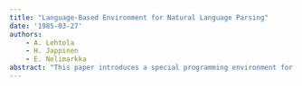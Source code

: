 ```yaml
---
title: "Language-Based Environment for Natural Language Parsing"
date: '1985-03-27'
authors: 
    - A. Lehtola
    - H. Jappinen
    - E. Nelimarkka
abstract: "This paper introduces a special programming environment for the definition of grammars and for the implementation of corresponding parsers. In natural language processing systems it is advantageous to have linguistic knowledge and processing mechanisms separated. Our environment accepts grammars consisting of binary dependency relations and grammatical functions. Well-formed expressions of functions and relations provide constituent surroundings for syntactic categories in the form of two-way automata. These relations, functions, and automata are described in a special definition language.In focusing on high level descriptions a linguist may ignore computational details of the parsing process. He writes the grammar into a DPL-description and a compiler translates it into efficient LISP-code. The environment has also a tracing facility for the parsing process, grammar-sensitive lexical maintenance programs, and routines for the interactive graphic display of parse trees and grammar definitions. Translator routines are also available for the transport of compiled code between various LISP-dialects. The environment itself exists currently in INTERLISP and FRANZLISP. This paper focuses on knowledge engineering issues and does not enter linguistic argumentation."
---
```


